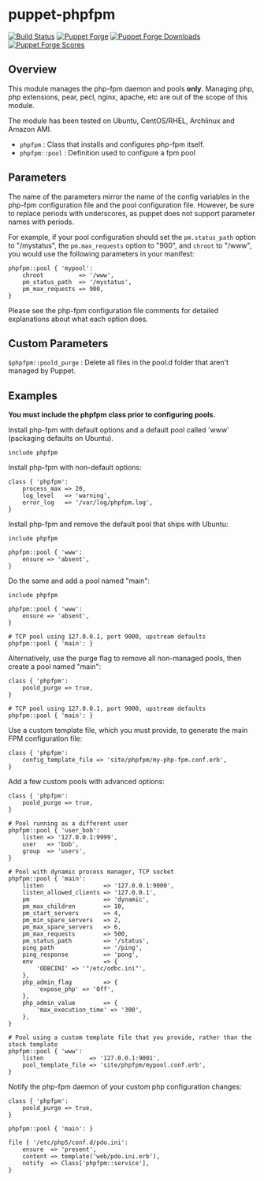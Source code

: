 # puppet-phpfpm
[![Build Status](https://github.com/Slashbunny/puppet-phpfpm/actions/workflows/puppet.yml/badge.svg?branch=master)](https://github.com/Slashbunny/puppet-phpfpm/actions/workflows/puppet.yml)
[![Puppet Forge](https://img.shields.io/puppetforge/v/Slashbunny/phpfpm.svg)](https://forge.puppet.com/modules/Slashbunny/phpfpm)
[![Puppet Forge Downloads](https://img.shields.io/puppetforge/dt/Slashbunny/phpfpm.svg)](https://forge.puppet.com/modules/Slashbunny/phpfpm)
[![Puppet Forge Scores](https://img.shields.io/puppetforge/f/Slashbunny/phpfpm.svg)](https://forge.puppet.com/modules/Slashbunny/phpfpm)
## Overview

This module manages the php-fpm daemon and pools **only**. Managing php, php extensions, pear, pecl, nginx, apache, etc are out of the scope of this module.

The module has been tested on Ubuntu, CentOS/RHEL, Archlinux and Amazon AMI.

* `phpfpm` : Class that installs and configures php-fpm itself.
* `phpfpm::pool` : Definition used to configure a fpm pool

## Parameters

The name of the parameters mirror the name of the config variables in the php-fpm configuration file and the pool configuration file. However, be sure to replace periods with underscores, as puppet does not support parameter names with periods.

For example, if your pool configuration should set the `pm.status_path` option to "/mystatus", the `pm.max_requests` option to "900", and `chroot` to "/www", you would use the following parameters in your manifest:

```puppet
phpfpm::pool { 'mypool':
    chroot          => '/www',
    pm_status_path  => '/mystatus',
    pm_max_requests => 900,
}
```

Please see the php-fpm configuration file comments for detailed explanations about what each option does.

## Custom Parameters

`$phpfpm::poold_purge` : Delete all files in the pool.d folder that aren't managed by Puppet.

## Examples

**You must include the phpfpm class prior to configuring pools.**

Install php-fpm with default options and a default pool called 'www' (packaging defaults on Ubuntu).

```puppet
include phpfpm
```

Install php-fpm with non-default options:

```puppet
class { 'phpfpm':
    process_max => 20,
    log_level   => 'warning',
    error_log   => '/var/log/phpfpm.log',
}
```

Install php-fpm and remove the default pool that ships with Ubuntu:

```puppet
include phpfpm

phpfpm::pool { 'www':
    ensure => 'absent',
}
```

Do the same and add a pool named "main":

```puppet
include phpfpm

phpfpm::pool { 'www':
    ensure => 'absent',
}

# TCP pool using 127.0.0.1, port 9000, upstream defaults
phpfpm::pool { 'main': }
```

Alternatively, use the purge flag to remove all non-managed pools, then create a pool named "main":

```puppet
class { 'phpfpm':
    poold_purge => true,
}

# TCP pool using 127.0.0.1, port 9000, upstream defaults
phpfpm::pool { 'main': }
```

Use a custom template file, which you must provide, to generate the main
FPM configuration file:

```puppet
class { 'phpfpm':
    config_template_file => 'site/phpfpm/my-php-fpm.conf.erb',
}
```

Add a few custom pools with advanced options:

```puppet
class { 'phpfpm':
    poold_purge => true,
}

# Pool running as a different user
phpfpm::pool { 'user_bob':
    listen => '127.0.0.1:9999',
    user   => 'bob',
    group  => 'users',
}

# Pool with dynamic process manager, TCP socket
phpfpm::pool { 'main':
    listen                 => '127.0.0.1:9000',
    listen_allowed_clients => '127.0.0.1',
    pm                     => 'dynamic',
    pm_max_children        => 10,
    pm_start_servers       => 4,
    pm_min_spare_servers   => 2,
    pm_max_spare_servers   => 6,
    pm_max_requests        => 500,
    pm_status_path         => '/status',
    ping_path              => '/ping',
    ping_response          => 'pong',
    env                    => {
        'ODBCINI' => '"/etc/odbc.ini"',
    },
    php_admin_flag         => {
        'expose_php' => 'Off',
    },
    php_admin_value        => {
        'max_execution_time' => '300',
    },
}

# Pool using a custom template file that you provide, rather than the stock template
phpfpm::pool { 'www':
    listen             => '127.0.0.1:9001',
    pool_template_file => 'site/phpfpm/mypool.conf.erb',
}

```

Notify the php-fpm daemon of your custom php configuration changes:

```puppet
class { 'phpfpm':
    poold_purge => true,
}

phpfpm::pool { 'main': }

file { '/etc/php5/conf.d/pdo.ini':
    ensure  => 'present',
    content => template('web/pdo.ini.erb'),
    notify  => Class['phpfpm::service'],
}
```

